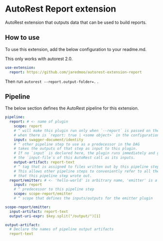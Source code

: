 # AutoRest Report extension

AutoRest extension that outputs data that can be used to build reports.

## How to use

To use this extension, add the below configuration to your readme.md.

This only works with autorest 2.0.

``` yaml $(report)
use-extension:
  report: https://github.com/jaredmoo/autorest-extension-report
```

Then run `autorest --report.output-folder=.` .

## Pipeline

The below section defines the AutoRest pipeline for this extension.

``` yaml
pipeline:
  report: # <- name of plugin
    scope: report
    # ^ will make this plugin run only when `--report` is passed on the CLI or
    # when there is `report: true | <some object>` in the configuration file
    input: swagger-document/identity
    # ^ other pipeline step to use as a predecessor in the DAG
    # takes the outputs of that step as input to this plugin.
    # If no `input` is declared here, the plugin runs immediately and gets
    # the `input-file`s of this AutoRest call as its inputs.
    output-artifact: report-text
    # ^ tag that is assigned to files written out by this pipeline step
    # This allows other pipeline steps to conveniently refer to all the files
    # that this pipeline step wrote out.
  report/emitter: # <- 'hello-world' is arbitrary name, 'emitter' is a plugin built into AutoRest
    input: report
    # ^ predecessor to this pipeline step
    scope: scope-report/emitter
    # ^ scope that defines the inputs/outputs for the emitter plugin

scope-report/emitter:
  input-artifact: report-text
  output-uri-expr: $key.split("/output/")[1]

output-artifact:
  # Declare the names of pipeline output artifacts
  report-text
```